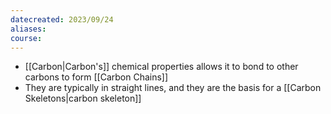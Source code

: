 ```yaml
---
datecreated: 2023/09/24
aliases: 
course:
---
```


- [[Carbon|Carbon's]] chemical properties allows it to bond to other carbons to form [[Carbon Chains]]
- They are typically in straight lines, and they are the basis for a [[Carbon Skeletons|carbon skeleton]]